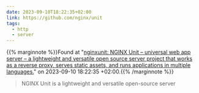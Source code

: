 ```yaml
---
date: 2023-09-10T18:22:35+02:00
link: https://github.com/nginx/unit
tags:
  - http
  - server
---
```

{{% marginnote %}}Found at "[nginxunit: NGINX Unit – universal web app server – a lightweight and versatile open source server project that works as a reverse proxy, serves static assets, and runs applications in multiple languages.](https://web.archive.org/web/20230910182235/https://github.com/nginx/unit)" on 2023-09-10 18:22:35 +02:00.{{% /marginnote %}}

> NGINX Unit is a lightweight and versatile open-source server